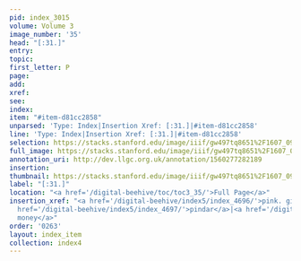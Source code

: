 ```yaml
---
pid: index_3015
volume: Volume 3
image_number: '35'
head: "[:31.]"
entry: 
topic: 
first_letter: P
page: 
add: 
xref: 
see: 
index: 
item: "#item-d81cc2858"
unparsed: 'Type: Index|Insertion Xref: [:31.]|#item-d81cc2858'
line: 'Type: Index|Insertion Xref: [:31.]|#item-d81cc2858'
selection: https://stacks.stanford.edu/image/iiif/gw497tq8651%2F1607_0978/2093,1724,217,196/full/0/default.jpg
full_image: https://stacks.stanford.edu/image/iiif/gw497tq8651%2F1607_0978/full/full/0/default.jpg
annotation_uri: http://dev.llgc.org.uk/annotation/1560277282189
insertion: 
thumbnail: https://stacks.stanford.edu/image/iiif/gw497tq8651%2F1607_0978/2093,1724,217,196/150,/0/default.jpg
label: "[:31.]"
location: "<a href='/digital-beehive/toc/toc3_35/'>Full Page</a>"
insertion_xref: "<a href='/digital-beehive/index5/index_4696/'>pink. gillifl.</a>|<a
  href='/digital-beehive/index5/index_4697/'>pindar</a>|<a href='/digital-beehive/index5/index_4698/'>pin
  money</a>"
order: '0263'
layout: index_item
collection: index4
---
```

